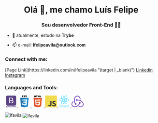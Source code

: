 <h1 align="center">Olá 👋, me chamo Luís Felipe</h1>
<h3 align="center">Sou desenvolvedor Front-End 👨‍💻</h3>

- 🌱 atualmente, estudo na **Trybe**

- 📫 e-mail: **lfelipeavila@outlook.com**

<h3 align="left">Connect with me:</h3>
<p align="left">
  [Page Link](https://linkedin.com/in/lfelipeavila "(target | _blank)")
<a href="https://linkedin.com/in/lfelipeavila" target="_blank" rel="noopener">Linkedin</a><br>
<a href="https://www.instagram.com/l.f.avila/" target="_blank" rel="noopener">Instagram</a>
</p>

<h3 align="left">Languages and Tools:</h3>
<p align="left"> <a href="https://getbootstrap.com" target="_blank"> <img src="https://raw.githubusercontent.com/devicons/devicon/master/icons/bootstrap/bootstrap-plain-wordmark.svg" alt="bootstrap" width="40" height="40"/> </a> <a href="https://www.w3schools.com/css/" target="_blank"> <img src="https://raw.githubusercontent.com/devicons/devicon/master/icons/css3/css3-original-wordmark.svg" alt="css3" width="40" height="40"/> </a> <a href="https://www.w3.org/html/" target="_blank"> <img src="https://raw.githubusercontent.com/devicons/devicon/master/icons/html5/html5-original-wordmark.svg" alt="html5" width="40" height="40"/> </a> <a href="https://developer.mozilla.org/en-US/docs/Web/JavaScript" target="_blank"> <img src="https://raw.githubusercontent.com/devicons/devicon/master/icons/javascript/javascript-original.svg" alt="javascript" width="40" height="40"/> </a> <a href="https://reactjs.org/" target="_blank"> <img src="https://raw.githubusercontent.com/devicons/devicon/master/icons/react/react-original-wordmark.svg" alt="react" width="40" height="40"/> </a> <a href="https://redux.js.org" target="_blank"> <img src="https://raw.githubusercontent.com/devicons/devicon/master/icons/redux/redux-original.svg" alt="redux" width="40" height="40"/> </a> </p>

<p><img align="left" src="https://github-readme-stats.vercel.app/api/top-langs?username=lfavila&show_icons=true&locale=en&layout=compact" alt="lfavila" /></p>

<p>&nbsp;<img align="center" src="https://github-readme-stats.vercel.app/api?username=lfavila&show_icons=true&locale=en" alt="lfavila" /></p>
